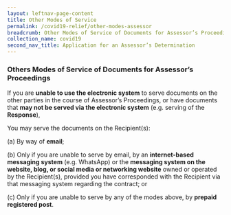 ```yaml
---
layout: leftnav-page-content
title: Other Modes of Service
permalink: /covid19-relief/other-modes-assessor
breadcrumb: Other Modes of Service of Documents for Assessor’s Proceedings
collection_name: covid19
second_nav_title: Application for an Assessor’s Determination
---
```

### Others Modes of Service of Documents for Assessor’s Proceedings ### 

If you are **unable to use the electronic system** to serve documents on the other parties in the course of Assessor’s Proceedings, or have documents that **may not be served via the electronic system** (e.g. serving of the **Response**),

You may serve the documents on the Recipient(s): 

(a)	 By way of **email**; 

(b)	 Only if you are unable to serve by email, by an **internet-based messaging system** (e.g. WhatsApp) or the **messaging system on the website, blog, or social media or networking website** owned or operated by the Recipient(s), provided you have corresponded with the Recipient via that messaging system regarding the contract; or

(c)	 Only if you are unable to serve by any of the modes above, by **prepaid registered post**.
